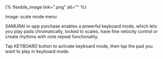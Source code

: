 ---
---

{% flexible_image link=".png" alt="" %}

Image: scale mode menu

SAMURAI in-app purchase enables a powerful keyboard mode, which lets you play pads chromatically, locked to scales, have fine velocity control or create rhythms with note repeat functionality. 

Tap KEYBOARD button to activate keyboard mode, then tap the pad you want to play in keyboard mode.
